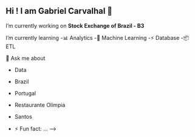 ## Hi ! I am Gabriel Carvalhal 👋

I’m currently working on **Stock Exchange of Brazil - B3**

I’m currently learning
  -📊 Analytics
  -🤖 Machine Learning
  -⚡ Database
  -📦 ETL

💬 Ask me about 
  - Data
  - Brazil
  - Portugal
  - Restaurante Olímpia
  - Santos

- ⚡ Fun fact: ...
-->
